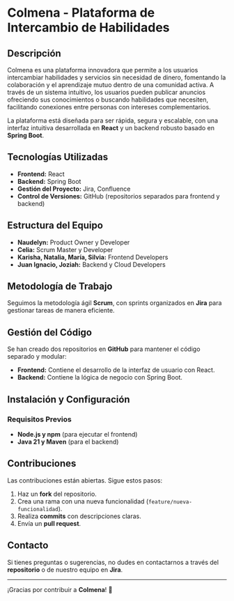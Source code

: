 # Colmena - Plataforma de Intercambio de Habilidades

## Descripción

Colmena es una plataforma innovadora que permite a los usuarios intercambiar habilidades y servicios sin necesidad de dinero, fomentando la colaboración y el aprendizaje mutuo dentro de una comunidad activa. A través de un sistema intuitivo, los usuarios pueden publicar anuncios ofreciendo sus conocimientos o buscando habilidades que necesiten, facilitando conexiones entre personas con intereses complementarios.

La plataforma está diseñada para ser rápida, segura y escalable, con una interfaz intuitiva desarrollada en **React** y un backend robusto basado en **Spring Boot**.

## Tecnologías Utilizadas

- **Frontend:** React
- **Backend:** Spring Boot
- **Gestión del Proyecto:** Jira, Confluence
- **Control de Versiones:** GitHub (repositorios separados para frontend y backend)

## Estructura del Equipo

- **Naudelyn:** Product Owner y Developer
- **Celia:** Scrum Master y Developer
- **Karisha, Natalia, María, Silvia:** Frontend Developers
- **Juan Ignacio, Joziah:** Backend y Cloud Developers

## Metodología de Trabajo

Seguimos la metodología ágil **Scrum**, con sprints organizados en **Jira** para gestionar tareas de manera eficiente.

## Gestión del Código

Se han creado dos repositorios en **GitHub** para mantener el código separado y modular:

- **Frontend:** Contiene el desarrollo de la interfaz de usuario con React.
- **Backend:** Contiene la lógica de negocio con Spring Boot.

## Instalación y Configuración

### Requisitos Previos

- **Node.js y npm** (para ejecutar el frontend)
- **Java 21 y Maven** (para el backend)

## Contribuciones

Las contribuciones están abiertas. Sigue estos pasos:

1. Haz un **fork** del repositorio.
2. Crea una rama con una nueva funcionalidad (`feature/nueva-funcionalidad`).
3. Realiza **commits** con descripciones claras.
4. Envía un **pull request**.

## Contacto

Si tienes preguntas o sugerencias, no dudes en contactarnos a través del **repositorio** o de nuestro equipo en **Jira**.

---

¡Gracias por contribuir a **Colmena**! :bee:
